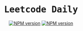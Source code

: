 <h1 align="center"><samp>Leetcode Daily</samp></h1>

<p align="center">
<a href="./public/docs/CATEGORY.md"><img src="https://img.shields.io/badge/-题目分类-red" alt="NPM version"></a>
<a href="./public/docs/PROBLEMS.md"><img src="https://img.shields.io/badge/-所有题目-blue" alt="NPM version"></a>
